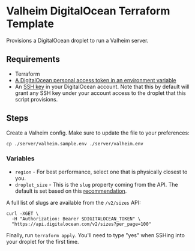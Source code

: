 # Valheim DigitalOcean Terraform Template
Provisions a DigitalOcean droplet to run a Valheim server.

## Requirements
+ Terraform
+ [A DigitalOcean personal access token in an environment variable](https://registry.terraform.io/providers/digitalocean/digitalocean/latest/docs)
+ An [SSH key](https://cloud.digitalocean.com/account/security) in your DigitalOcean account. Note that this by default will grant any SSH key under your account access to the droplet that this script provisions.

## Steps
Create a Valheim config. Make sure to update the file to your preferences:
```
cp ./server/valheim.sample.env ./server/valheim.env
```

### Variables
* `region` - For best performance, select one that is physically closest to you.
* `droplet_size` - This is the `slug` property coming from the API. The default is set based on this [recommendation](https://github.com/lloesche/valheim-server-docker#system-requirements).

A full list of slugs are available from the `/v2/sizes` API:
```
curl -XGET \
  -H "Authorization: Bearer $DIGITALOCEAN_TOKEN" \
  "https://api.digitalocean.com/v2/sizes?per_page=100"
```


Finally, run `terraform apply`. You'll need to type "yes" when SSHing into your droplet for the first time.
